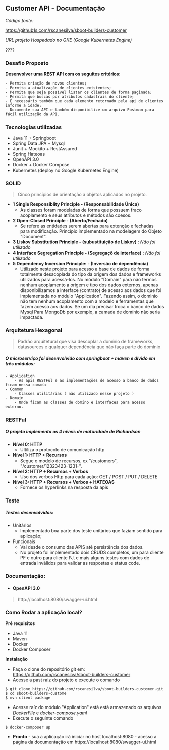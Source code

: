 ## Customer API - Documentação

*Código fonte:* 

https://github1s.com/rscanesilva/sboot-builders-customer

*URL projeto Hospedado no GKE (Google Kubernetes Engine)*

????

### Desafio Proposto

**Desenvolver uma REST API com os seguites critérios:**

    - Permita criação de novos clientes;
    - Permita a atualização de clientes existentes;
    - Permita que seja possível listar os clientes de forma paginada;
    - Permita que buscas por atributos cadastrais do cliente;
    - É necessário também que cada elemento retornado pela api de clientes informe a idade;
    - Documente sua API e também disponibilize um arquivo Postman para fácil utilização da API.
 
### Tecnologias utilizadas

- Java 11 + Springboot
- Spring Data JPA + Mysql
- Junit + Mockito + RestAssured
- Spring Hateoas
- OpenAPI 3.0
- Docker + Docker Compose
- Kubernetes (deploy no Google Kubernetes Engine)

### SOLID
> Cinco princípios de orientação a objetos aplicados no projeto.

- **1 Single Responsiblity Principle - (Responsabilidade Única)**
    - As classes foram modeladas de forma que possuem fraco acoplamento e seus atributos e métodos são coesos.
- **2 Open-Closed Principle - (Aberto/Fechado)**
    - Se refere as entidades serem abertas para extenção e fechadas para modificação. Princípio implementado na modelagem do Objeto "Document".
- **3 Liskov Substitution Principle - (subustituição de Liskov)**  : *Não foi utilizado*
- **4 Interface Segregation Principle - (Segregaçõ de interface)**  : *Não foi utilizado*
- **5 Dependency Inversion Principle: - (Inversão de dependência)**
    - Utilizado neste projeto para acesso a base de dados de forma totalmente desacoplada do tipo da origem dos dados e frameworks utilizados para acessá-los. No módulo "Domain" para não termos nenhum acoplamento a origem e tipo dos dados externos, apenas disponibilizamos a interface (contrato) de acesso aos dados que foi implementada no módulo "Application". 
    Fazendo assim, o dominío não tem nenhum acoplamento com a modelo e ferramentas que fazem acesso aos dados. Se um dia precisar troca o banco de dados Mysql Para MongoDb por exemplo, a camada de domínio não seria impactada.

### Arquitetura Hexagonal
> Padrão arquitetural que visa descoplar a domínio de frameworks, datasources e qualquer dependência que não faça parte do domínio 

##### O microserviço foi desenvolvido com springboot + maven e divido em três módulos:
    - Application
        - As apis RESTFul e as implementações de acesso a banco de dados ficam nessa camada
    - Common
        - Classes utilitárias ( não utilizado nesse projeto )
    - Domain
        - Onde ficam as classes de domíno e interfaces para acesso externo.

### RESTFul
#####  O projeto implementa os 4 níveis de maturidade de Richardson

- **Nível 0: HTTP**
    - Ultiliza o protocolo de comunicação http
- **Nível 1: HTTP + Recursos**
    - Segue o modelo de recursos, ex "/customers", "/customer/12323423-1231-".
- **Nível 2: HTTP + Recursos + Verbos**
    - Uso dos verbos Http para cada ação: GET / POST / PUT / DELETE
- **Nível 3: HTTP + Recursos + Verbos + HATEOAS**
    - Fornece os hyperlinks na resposta da apis

### Teste
##### Testes desenvolvidos:
- Unitários
    - Implementado boa parte dos teste unitários que faziam sentido para aplicação;
- Funcionais
    - Vai desde o consumo das APIS até persistência dos dados.
    - No projeto foi implementado dois CRUDS completos, um para cliente PF e outro para cliente PJ, e mais alguns testes com dados de entrada inválidos para validar as respostas e status code.
    
### Documentação:
- #### OpenAPI 3.0
> http://localhost:8080/swagger-ui.html

### Como Rodar a aplicação local?
**Pré requisitos**

- Java 11 
- Maven 
- Docker
- Docker Composer 

**Instalação**

- Faça o clone do repositório git em: https://github.com/rscanesilva/sboot-builders-customer
- Acesse a past raiz do projeto e execute o comando
```
$ git clone https://github.com/rscanesilva/sboot-builders-customer.git
$ cd sboot-builders-custome
$ mvn client package
```

- Acesse raíz do módulo "Application" está está armazenado os arquivos *DockerFile* e *docker-compose.yaml*
- Execute o seguinte comando
```
$ docker-composer up
```
- **Pronto** - sua a aplicação irá iniciar no host localhost:8080 - acesso a página da documentação em https://localhost:8080/swagger-ui.html

